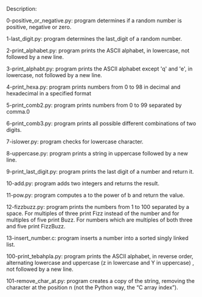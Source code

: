 Description:

0-positive_or_negative.py: program determines if a random number is positive, negative or zero.

1-last_digit.py: program determines the last_digit of a random number.

2-print_alphabet.py: program prints the ASCII alphabet, in lowercase, not followed by a new line.

3-print_alphabt.py: program prints the ASCII alphabet except 'q' and 'e', in lowercase, not followed by a new line.

4-print_hexa.py: program prints numbers from 0 to 98 in decimal and hexadecimal in  a specified format

5-print_comb2.py: program prints numbers from 0 to 99 separated by comma.0

6-print_comb3.py: program prints all possible different combinations of two digits.

7-islower.py: program checks for lowercase character.

8-uppercase.py: program prints a string in uppercase followed by a new line.

9-print_last_digit.py: program prints the last digit of a number and return it.

10-add.py: program adds two integers and returns the result.

11-pow.py: program computes a to the power of b and return the value.

12-fizzbuzz.py: program prints the numbers from 1 to 100 separated by a space. For multiples of three print Fizz instead of the number and for multiples of five print Buzz. For numbers which are multiples of both three and five print FizzBuzz.

13-insert_number.c: program inserts a number into a sorted singly linked list.

100-print_tebahpla.py: program prints the ASCII alphabet, in reverse order, alternating lowercase and uppercase (z in lowercase and Y in uppercase) , not followed by a new line.

101-remove_char_at.py: program creates a copy of the string, removing the character at the position n (not the Python way, the “C array index”).

